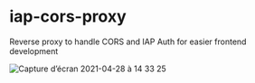 # iap-cors-proxy
Reverse proxy to handle CORS and IAP Auth for easier frontend development

![Capture d’écran 2021-04-28 à 14 33 25](https://user-images.githubusercontent.com/11411695/116404215-b98e3a00-a82e-11eb-8892-6aaa209a2382.png)
